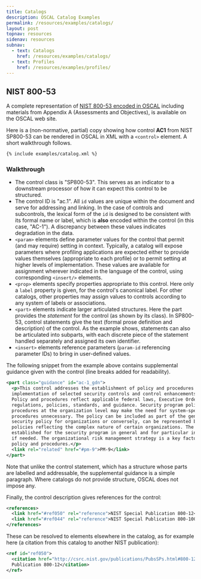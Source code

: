 ```yaml
---
title: Catalogs
description: OSCAL Catalog Examples
permalink: /resources/examples/catalogs/
layout: post
topnav: resources
sidenav: resources
subnav:
  - text: Catalogs
    href: /resources/examples/catalogs/
  - text: Profiles
    href: /resources/examples/profiles/
---
```


## NIST 800-53

A complete representation of [NIST 800-53 encoded in OSCAL](https://github.com/usnistgov/OSCAL/blob/master/content/nist.gov/SP800-53/rev4/NIST_SP-800-53_rev4_catalog.xml) including materials from Appendix A (Assessments and Objectives), is available on the OSCAL web site.

Here is a (non-normative, partial) copy showing how control **AC1** from NIST SP800-53 can be rendered in OSCAL in XML with a `<control>` element. A short walkthrough follows.

```xml
{% include examples/catalog.xml %}
```

### Walkthrough

- The control class is "SP800-53". This serves as an indicator to a downstream processor of how it can expect this control to be
structured.
- The control ID is "ac.1". All `id` values are unique within the document and serve for addressing and linking. In the case of controls and subcontrols, the lexical form of the `id` is designed to be consistent with its formal name or label, which is **also** encoded within the control (in this case, "AC-1"). A discrepancy between these values indicates degradation in the data.
- `<param>` elements define parameter values for the control that permit (and may require) setting in context. Typically, a catalog will expose parameters where profiling applications are expected either to provide values themselves (appropriate to each profile) or to permit setting at higher levels of implementation. These values are available for assignment wherever indicated in the language of the control, using corresponding `<insert/>` elements.
- `<prop>` elements specify properties appropriate to this control. Here only a `label` property is given, for the control's canonical label. For other catalogs, other properties may assign values to controls according to any system of labels or associations.
- `<part>` elements indicate larger articulated structures. Here the part provides the *statement* for the control (as shown by its class). In SP800-53, control statements give the text (formal prose definition and description) of the control. As the example shows, statements can also be articulated into subparts, with each discrete piece of the statement handled separately and assigned its own identifier.
- `<insert>` elements reference parameters (`param-id` referencing parameter IDs) to bring in user-defined values.

The following snippet from the example above contains supplemental guidance given with the control (line breaks added for readability).

```xml
<part class="guidance" id="ac-1_gdn">
  <p>This control addresses the establishment of policy and procedures for the effective 
  implementation of selected security controls and control enhancements in the AC family. 
  Policy and procedures reflect applicable federal laws, Executive Orders, directives, 
  regulations, policies, standards, and guidance. Security program policies and 
  procedures at the organization level may make the need for system-specific policies and 
  procedures unnecessary. The policy can be included as part of the general information 
  security policy for organizations or conversely, can be represented by multiple 
  policies reflecting the complex nature of certain organizations. The procedures can be 
  established for the security program in general and for particular information systems, 
  if needed. The organizational risk management strategy is a key factor in establishing 
  policy and procedures.</p>
  <link rel="related" href="#pm-9">PM-9</link>
</part>
```

Note that unlike the control statement, which has a structure whose parts are labelled and addressable, the supplemental guidance is a simple paragraph. Where catalogs do not provide structure, OSCAL does not impose any.

Finally, the control description gives references for the control:

``` xml
<references>
  <link href="#ref050" rel="reference">NIST Special Publication 800-12</link>
  <link href="#ref044" rel="reference">NIST Special Publication 800-100</link>
</references>
```

These can be resolved to elements elsewhere in the catalog, as for example here (a citation from this catalog to another NIST publication):

```xml
<ref id="ref050">
  <citation href="http://csrc.nist.gov/publications/PubsSPs.html#800-12">NIST Special
  Publication 800-12</citation>
</ref>
```      
